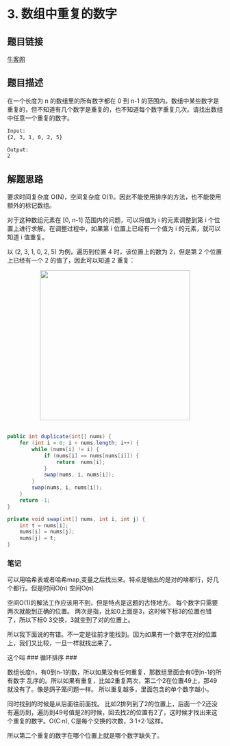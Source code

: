 # 3. 数组中重复的数字

## 题目链接

[牛客网](https://www.nowcoder.com/practice/6fe361ede7e54db1b84adc81d09d8524?tpId=13&tqId=11203&tab=answerKey&from=cyc_github)

## 题目描述

在一个长度为 n 的数组里的所有数字都在 0 到 n-1 的范围内。数组中某些数字是重复的，但不知道有几个数字是重复的，也不知道每个数字重复几次。请找出数组中任意一个重复的数字。

```html
Input:
{2, 3, 1, 0, 2, 5}

Output:
2
```

## 解题思路

要求时间复杂度 O(N)，空间复杂度 O(1)。因此不能使用排序的方法，也不能使用额外的标记数组。

对于这种数组元素在 [0, n-1] 范围内的问题，可以将值为 i 的元素调整到第 i 个位置上进行求解。在调整过程中，如果第 i 位置上已经有一个值为 i 的元素，就可以知道 i 值重复。

以 (2, 3, 1, 0, 2, 5) 为例，遍历到位置 4 时，该位置上的数为 2，但是第 2 个位置上已经有一个 2 的值了，因此可以知道 2 重复：

<div align="center"> <img src="https://cs-notes-1256109796.cos.ap-guangzhou.myqcloud.com/643b6f18-f933-4ac5-aa7a-e304dbd7fe49.gif" width="350px"> </div><br>


```java
public int duplicate(int[] nums) {
    for (int i = 0; i < nums.length; i++) {
        while (nums[i] != i) {
            if (nums[i] == nums[nums[i]]) {
                return  nums[i];
            }
            swap(nums, i, nums[i]);
        }
        swap(nums, i, nums[i]);
    }
    return -1;
}

private void swap(int[] nums, int i, int j) {
    int t = nums[i];
    nums[i] = nums[j];
    nums[j] = t;
}

```
### 笔记
可以用哈希表或者哈希map,变量之后找出来。特点是输出的是对的啥都行，好几个都行。但是时间O(n) 空间O(n)

空间O(1)的解法工作应该用不到，但是特点是这题的古怪地方。 每个数字只需要两次就能到正确的位置。 两次是指，比如0上面是3，这时候下标3的位置也错了，所以下标0 3交换，3就变到了对的位置上。

所以我下面说的有错。不一定是往前才能找到。因为如果有一个数字在对的位置上，我们又比较，一旦一样就找出来了。

这个叫 ### 循环排序 ###

数组长度n，有0到n-1的数，所以如果没有任何重复，那数组里面会有0到n-1的所有数字 乱序的。所以如果有重复，比如2重复两次，第二个2在位置49上，那49就没有了。像是鸽子笼问题一样。 所以重复越多，里面包含的单个数字越小。

同时找到的时候是从后面往前面找。 比如2排列到了2的位置上，后面一个2还没有遍历到，遍历到49号值是2的时候，回去找2的位置有2了，这时候才找出来这个重复的数字。O(C·n), C是每个交换的次数，3·1+2·1这样。

所以第二个重复的数字在哪个位置上就是哪个数字缺失了。


